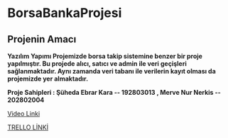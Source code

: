 # BorsaBankaProjesi
## Projenin Amacı ##

**Yazılım Yapımı Projemizde borsa takip sistemine benzer bir proje yapılmıştır. Bu projede alıcı, satıcı ve admin ile veri geçişleri sağlanmaktadır. Aynı zamanda veri tabanı ile verilerin kayıt olması da projemizde yer almaktadır.**

**Proje Sahipleri : Şüheda Ebrar Kara -- 192803013 ,  Merve Nur Nerkis -- 202802004**

[Video Linki](https://youtu.be/X9sOPNbXUq0)

[TRELLO LİNKİ](https://trello.com/b/F6DyrPP5/yaz%C4%B1l%C4%B1m-proje-takibi)
